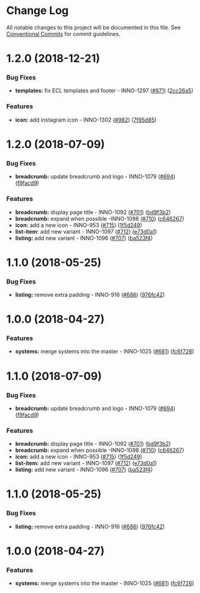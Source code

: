 # Change Log

All notable changes to this project will be documented in this file.
See [Conventional Commits](https://conventionalcommits.org) for commit guidelines.

<a name="1.2.0"></a>
# 1.2.0 (2018-12-21)


### Bug Fixes

* **templates:** fix ECL templates and footer - INNO-1297 ([#971](https://github.com/ec-europa/europa-component-library/issues/971)) ([2cc26a5](https://github.com/ec-europa/europa-component-library/commit/2cc26a5))


### Features

* **icon:** add instagram icon - INNO-1302 ([#982](https://github.com/ec-europa/europa-component-library/issues/982)) ([7f95d85](https://github.com/ec-europa/europa-component-library/commit/7f95d85))



<a name="1.2.0"></a>
# 1.2.0 (2018-07-09)


### Bug Fixes

* **breadcrumb:** update breadcrumb and logo - INNO-1079 ([#694](https://github.com/ec-europa/europa-component-library/issues/694)) ([f9facd9](https://github.com/ec-europa/europa-component-library/commit/f9facd9))


### Features

* **breadcrumb:** display page title - INNO-1092 ([#701](https://github.com/ec-europa/europa-component-library/issues/701)) ([bd9f3b2](https://github.com/ec-europa/europa-component-library/commit/bd9f3b2))
* **breadcrumb:** expand when possible -INNO-1098 ([#710](https://github.com/ec-europa/europa-component-library/issues/710)) ([c646267](https://github.com/ec-europa/europa-component-library/commit/c646267))
* **icon:** add a new icon - INNO-953 ([#715](https://github.com/ec-europa/europa-component-library/issues/715)) ([1f5d249](https://github.com/ec-europa/europa-component-library/commit/1f5d249))
* **list-item:** add new variant - INNO-1097 ([#712](https://github.com/ec-europa/europa-component-library/issues/712)) ([e73d0a1](https://github.com/ec-europa/europa-component-library/commit/e73d0a1))
* **listing:** add new variant - INNO-1096 ([#707](https://github.com/ec-europa/europa-component-library/issues/707)) ([ba523f4](https://github.com/ec-europa/europa-component-library/commit/ba523f4))



<a name="1.1.0"></a>
# 1.1.0 (2018-05-25)


### Bug Fixes

* **listing:** remove extra padding - INNO-916 ([#686](https://github.com/ec-europa/europa-component-library/issues/686)) ([976fc42](https://github.com/ec-europa/europa-component-library/commit/976fc42))



<a name="1.0.0"></a>
# 1.0.0 (2018-04-27)


### Features

* **systems:** merge systems into the master - INNO-1025 ([#681](https://github.com/ec-europa/europa-component-library/issues/681)) ([fc6f726](https://github.com/ec-europa/europa-component-library/commit/fc6f726))




<a name="1.1.0"></a>

# 1.1.0 (2018-07-09)

### Bug Fixes

* **breadcrumb:** update breadcrumb and logo - INNO-1079 ([#694](https://github.com/ec-europa/europa-component-library/issues/694)) ([f9facd9](https://github.com/ec-europa/europa-component-library/commit/f9facd9))

### Features

* **breadcrumb:** display page title - INNO-1092 ([#701](https://github.com/ec-europa/europa-component-library/issues/701)) ([bd9f3b2](https://github.com/ec-europa/europa-component-library/commit/bd9f3b2))
* **breadcrumb:** expand when possible -INNO-1098 ([#710](https://github.com/ec-europa/europa-component-library/issues/710)) ([c646267](https://github.com/ec-europa/europa-component-library/commit/c646267))
* **icon:** add a new icon - INNO-953 ([#715](https://github.com/ec-europa/europa-component-library/issues/715)) ([1f5d249](https://github.com/ec-europa/europa-component-library/commit/1f5d249))
* **list-item:** add new variant - INNO-1097 ([#712](https://github.com/ec-europa/europa-component-library/issues/712)) ([e73d0a1](https://github.com/ec-europa/europa-component-library/commit/e73d0a1))
* **listing:** add new variant - INNO-1096 ([#707](https://github.com/ec-europa/europa-component-library/issues/707)) ([ba523f4](https://github.com/ec-europa/europa-component-library/commit/ba523f4))

<a name="1.1.0"></a>

# 1.1.0 (2018-05-25)

### Bug Fixes

* **listing:** remove extra padding - INNO-916 ([#686](https://github.com/ec-europa/europa-component-library/issues/686)) ([976fc42](https://github.com/ec-europa/europa-component-library/commit/976fc42))

<a name="1.0.0"></a>

# 1.0.0 (2018-04-27)

### Features

* **systems:** merge systems into the master - INNO-1025 ([#681](https://github.com/ec-europa/europa-component-library/issues/681)) ([fc6f726](https://github.com/ec-europa/europa-component-library/commit/fc6f726))
